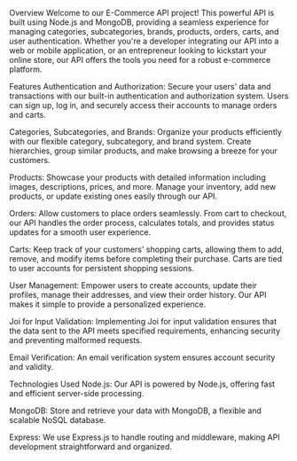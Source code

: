 Overview
Welcome to our E-Commerce API project! This powerful API is built using Node.js and MongoDB, providing a seamless experience for managing categories, subcategories, brands, products, orders, carts, and user authentication. Whether you're a developer integrating our API into a web or mobile application, or an entrepreneur looking to kickstart your online store, our API offers the tools you need for a robust e-commerce platform.

Features
Authentication and Authorization: Secure your users' data and transactions with our built-in authentication and authorization system. Users can sign up, log in, and securely access their accounts to manage orders and carts.

Categories, Subcategories, and Brands: Organize your products efficiently with our flexible category, subcategory, and brand system. Create hierarchies, group similar products, and make browsing a breeze for your customers.

Products: Showcase your products with detailed information including images, descriptions, prices, and more. Manage your inventory, add new products, or update existing ones easily through our API.

Orders: Allow customers to place orders seamlessly. From cart to checkout, our API handles the order process, calculates totals, and provides status updates for a smooth user experience.

Carts: Keep track of your customers' shopping carts, allowing them to add, remove, and modify items before completing their purchase. Carts are tied to user accounts for persistent shopping sessions.

User Management: Empower users to create accounts, update their profiles, manage their addresses, and view their order history. Our API makes it simple to provide a personalized experience.

Joi for Input Validation: Implementing Joi for input validation ensures that the data sent to the API meets specified requirements, enhancing security and preventing malformed requests.

Email Verification: An email verification system ensures account security and validity.

Technologies Used
Node.js: Our API is powered by Node.js, offering fast and efficient server-side processing.

MongoDB: Store and retrieve your data with MongoDB, a flexible and scalable NoSQL database.

Express: We use Express.js to handle routing and middleware, making API development straightforward and organized.

